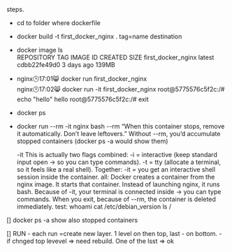steps.
- cd to folder where dockerfile
-  docker build -t first_docker_nginx .
				tag=name			 destination
-  docker image ls                     
	REPOSITORY                     TAG       IMAGE ID       CREATED        SIZE
	first_docker_nginx             latest    cdbb22fe49d0   3 days ago     139MB 

- nginx🕒17:01😸 docker run first_docker_nginx                     
	nginx🕒17:02😸 docker run -it first_docker_nginx
	root@5775576c5f2c:/# echo "hello"
	hello
	root@5775576c5f2c:/# 
	exit 

- docker ps
- docker run --rm -it nginx bash
	--rm
		“When this container stops, remove it automatically. Don’t leave leftovers.”
		Without --rm, you’d accumulate stopped containers (docker ps -a would show them)
		
	-it
		This is actually two flags combined:
		-i = interactive (keep standard input open → so you can type commands).
		-t = tty (allocate a terminal, so it feels like a real shell).
		Together: -it = you get an interactive shell session inside the container.
	all:
		Docker creates a container from the nginx image.
		It starts that container.
		Instead of launching nginx, it runs bash.
		Because of -it, your terminal is connected inside → you can type commands.
		When you exit, because of --rm, the container is deleted immediately.
	test:
		whoami
		cat /etc/debian_version
		ls /

[] docker ps -a 
	show also stopped containers

[] RUN - each run =create new layer. 1 level on then top, last - on bottom. 
	- if chnged top levevel => need rebuild.  One of the lsst => ok